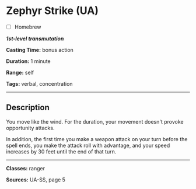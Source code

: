 # Zephyr Strike (UA)

- [ ] Homebrew

***1st-level transmutation***

**Casting Time:** bonus action

**Duration:** 1 minute

**Range:** self

**Tags:** verbal, concentration

---

## Description
You move like the wind.
For the duration, your movement doesn't provoke opportunity attacks.

In addition, the first time you make a weapon attack on your turn before the spell ends, you make the attack roll with advantage, and your speed increases by 30 feet until the end of that turn.

---

**Classes:** ranger

**Sources:** UA-SS, page 5
